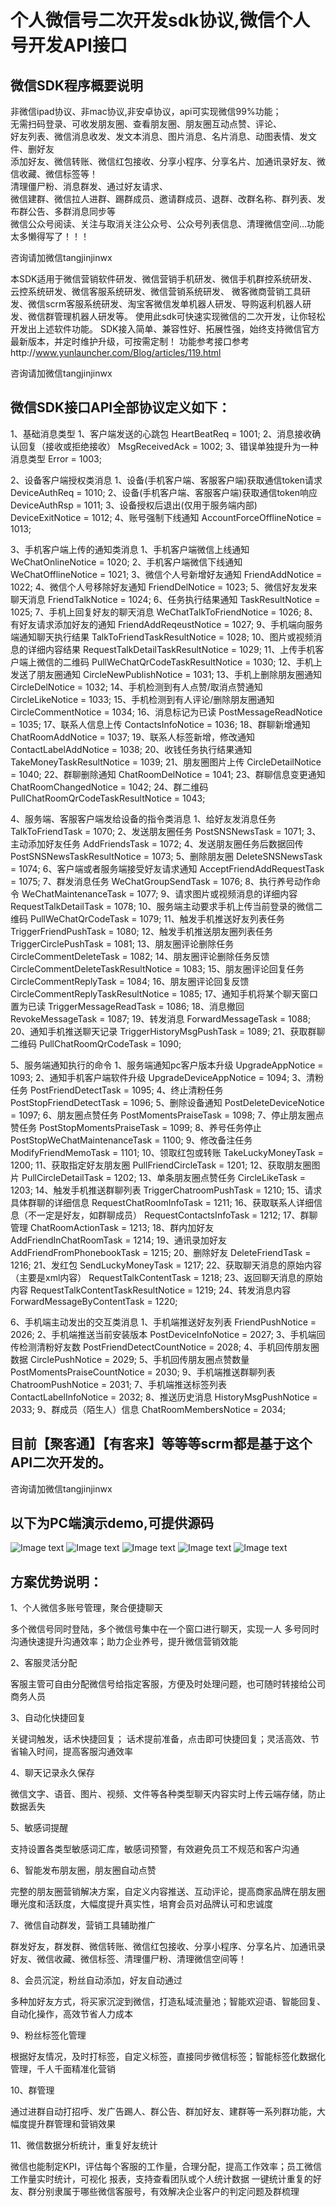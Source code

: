 # 个人微信号二次开发sdk协议,微信个人号开发API接口
微信SDK程序概要说明
---------------------------------
非微信ipad协议、非mac协议,非安卓协议，api可实现微信99%功能；      
无需扫码登录、可收发朋友圈、查看朋友圈、朋友圈互动点赞、评论、      
好友列表、微信消息收发、发文本消息、图片消息、名片消息、动图表情、发文件、删好友      
添加好友、微信转账、微信红包接收、分享小程序、分享名片、加通讯录好友、微信收藏、微信标签等！      
清理僵尸粉、消息群发、通过好友请求、      
微信建群、微信拉人进群、踢群成员、邀请群成员、退群、改群名称、群列表、发布群公告、多群消息同步等      
微信公众号阅读、关注与取消关注公众号、公众号列表信息、清理微信空间...功能太多懒得写了！！！

咨询请加微信tangjinjinwx


本SDK适用于微信营销软件研发、微信营销手机研发、微信手机群控系统研发、云控系统研发、微信客服系统研发、微信营销系统研发、
微客微商营销工具研发、微信scrm客服系统研发、淘宝客微信发单机器人研发、导购返利机器人研发、微信群管理机器人研发等。
使用此sdk可快速实现微信的二次开发，让你轻松开发出上述软件功能。
SDK接入简单、兼容性好、拓展性强，始终支持微信官方最新版本，并定时维护升级，可按需定制！
功能参考接口参考http://www.yunlauncher.com/Blog/articles/119.html

咨询请加微信tangjinjinwx


微信SDK接口API全部协议定义如下：
----------------
1、基础消息类型
1、客户端发送的心跳包
HeartBeatReq = 1001;
2、消息接收确认回复（接收或拒绝接收）
MsgReceivedAck = 1002;
3、错误单独提升为一种消息类型
Error = 1003;

2、设备客户端授权类消息
1、设备(手机客户端、客服客户端)获取通信token请求
DeviceAuthReq = 1010;
2、设备(手机客户端、客服客户端)获取通信token响应
DeviceAuthRsp = 1011;
3、设备授权后退出(仅用于服务端内部)
DeviceExitNotice = 1012;
4、账号强制下线通知
AccountForceOfflineNotice = 1013;

3、手机客户端上传的通知类消息
1、手机客户端微信上线通知
WeChatOnlineNotice = 1020;
2、手机客户端微信下线通知
WeChatOfflineNotice = 1021;
3、微信个人号新增好友通知
FriendAddNotice = 1022;
4、微信个人号移除好友通知
FriendDelNotice = 1023;
5、微信好友发来聊天消息
FriendTalkNotice = 1024;
6、任务执行结果通知
TaskResultNotice = 1025;
7、手机上回复好友的聊天消息
WeChatTalkToFriendNotice = 1026;
8、有好友请求添加好友的通知
FriendAddReqeustNotice = 1027;
9、手机端向服务端通知聊天执行结果
TalkToFriendTaskResultNotice = 1028;
10、图片或视频消息的详细内容结果
RequestTalkDetailTaskResultNotice = 1029;
11、上传手机客户端上微信的二维码
PullWeChatQrCodeTaskResultNotice = 1030;
12、手机上发送了朋友圈通知
CircleNewPublishNotice = 1031;
13、手机上删除朋友圈通知
CircleDelNotice = 1032;
14、手机检测到有人点赞/取消点赞通知
CircleLikeNotice = 1033;
15、手机检测到有人评论/删除朋友圈通知
CircleCommentNotice = 1034;
16、消息标记为已读
PostMessageReadNotice = 1035;
17、联系人信息上传
ContactsInfoNotice = 1036;
18、群聊新增通知
ChatRoomAddNotice = 1037;
19、联系人标签新增，修改通知
ContactLabelAddNotice = 1038;
20、收钱任务执行结果通知
TakeMoneyTaskResultNotice = 1039;
21、朋友圈图片上传
CircleDetailNotice = 1040;
22、群聊删除通知
ChatRoomDelNotice = 1041;
23、群聊信息变更通知
ChatRoomChangedNotice = 1042;
24、群二维码
PullChatRoomQrCodeTaskResultNotice = 1043;

4、服务端、客服客户端发给设备的指令类消息
1、给好友发消息任务
TalkToFriendTask = 1070;
2、发送朋友圈任务
PostSNSNewsTask = 1071;
3、主动添加好友任务
AddFriendsTask = 1072;
4、发送朋友圈任务后数据回传
PostSNSNewsTaskResultNotice = 1073;
5、删除朋友圈
DeleteSNSNewsTask = 1074;
6、客户端或者服务端接受好友请求通知
AcceptFriendAddRequestTask = 1075;
7、群发消息任务
WeChatGroupSendTask = 1076;
8、执行养号动作命令
WeChatMaintenanceTask = 1077;
9、请求图片或视频消息的详细内容
RequestTalkDetailTask = 1078;
10、服务端主动要求手机上传当前登录的微信二维码
PullWeChatQrCodeTask = 1079;
11、触发手机推送好友列表任务
TriggerFriendPushTask = 1080;
12、触发手机推送朋友圈列表任务
TriggerCirclePushTask = 1081;
13、朋友圈评论删除任务
CircleCommentDeleteTask = 1082;
14、朋友圈评论删除任务反馈
CircleCommentDeleteTaskResultNotice = 1083;
15、朋友圈评论回复任务
CircleCommentReplyTask = 1084;
16、朋友圈评论回复反馈
CircleCommentReplyTaskResultNotice = 1085;
17、通知手机将某个聊天窗口置为已读
TriggerMessageReadTask = 1086;
18、消息撤回
RevokeMessageTask = 1087;
19、转发消息
ForwardMessageTask = 1088;
20、通知手机推送聊天记录
TriggerHistoryMsgPushTask = 1089;
21、获取群聊二维码
PullChatRoomQrCodeTask = 1090;

5、服务端通知执行的命令
1、服务端通知pc客户版本升级
UpgradeAppNotice = 1093;
2、通知手机客户端软件升级
UpgradeDeviceAppNotice = 1094;
3、清粉任务
PostFriendDetectTask = 1095;
4、终止清粉任务
PostStopFriendDetectTask = 1096;
5、删除设备通知
PostDeleteDeviceNotice = 1097;
6、朋友圈点赞任务
PostMomentsPraiseTask = 1098;
7、停止朋友圈点赞任务
PostStopMomentsPraiseTask = 1099;
8、养号任务停止
PostStopWeChatMaintenanceTask = 1100;
9、修改备注任务
ModifyFriendMemoTask = 1101;
10、领取红包或转账
TakeLuckyMoneyTask = 1200;
11、获取指定好友朋友圈
PullFriendCircleTask = 1201;
12、获取朋友圈图片
PullCircleDetailTask = 1202;
13、单条朋友圈点赞任务
CircleLikeTask = 1203;
14、触发手机推送群聊列表
TriggerChatroomPushTask = 1210;
15、请求具体群聊的详细信息
RequestChatRoomInfoTask = 1211;
16、获取联系人详细信息（不一定是好友，如群聊成员）
RequestContactsInfoTask = 1212;
17、群聊管理
ChatRoomActionTask = 1213;
18、群内加好友
AddFriendInChatRoomTask = 1214;
19、通讯录加好友
AddFriendFromPhonebookTask = 1215;
20、删除好友
DeleteFriendTask = 1216;
21、发红包
SendLuckyMoneyTask = 1217;
22、获取聊天消息的原始内容（主要是xml内容）
RequestTalkContentTask = 1218;
23、返回聊天消息的原始内容
RequestTalkContentTaskResultNotice = 1219;
24、转发消息内容
ForwardMessageByContentTask = 1220;

6、手机端主动发出的交互类消息
1、手机端推送好友列表
FriendPushNotice = 2026;
2、手机端推送当前安装版本
PostDeviceInfoNotice = 2027;
3、手机端回传检测清粉好友数
PostFriendDetectCountNotice = 2028;
4、手机回传朋友圈数据
CirclePushNotice = 2029;
5、手机回传朋友圈点赞数量
PostMomentsPraiseCountNotice = 2030;
9、手机端推送群聊列表
ChatroomPushNotice = 2031;
7、手机端推送标签列表
ContactLabelInfoNotice = 2032;
8、推送历史消息
HistoryMsgPushNotice = 2033;
9、群成员（陌生人）信息
ChatRoomMembersNotice = 2034;

目前【聚客通】【有客来】等等等scrm都是基于这个API二次开发的。
--------------------
咨询请加微信tangjinjinwx

以下为PC端演示demo,可提供源码
--------------------
![Image text](https://img-blog.csdnimg.cn/20190308153539202.png?x-oss-process=image/watermark,type_ZmFuZ3poZW5naGVpdGk,shadow_10,text_aHR0cHM6Ly9ibG9nLmNzZG4ubmV0L3UwMTEyNjk3NjI=,size_16,color_FFFFFF,t_70)
![Image text](https://img-blog.csdnimg.cn/20190308152747253.png?x-oss-process=image/watermark,type_ZmFuZ3poZW5naGVpdGk,shadow_10,text_aHR0cHM6Ly9ibG9nLmNzZG4ubmV0L3UwMTEyNjk3NjI=,size_16,color_FFFFFF,t_70)
![Image text](https://img-blog.csdnimg.cn/20190308152834149.jpg?x-oss-process=image/watermark,type_ZmFuZ3poZW5naGVpdGk,shadow_10,text_aHR0cHM6Ly9ibG9nLmNzZG4ubmV0L3UwMTEyNjk3NjI=,size_16,color_FFFFFF,t_70)
![Image text](https://img-blog.csdnimg.cn/2019030815285169.jpg?x-oss-process=image/watermark,type_ZmFuZ3poZW5naGVpdGk,shadow_10,text_aHR0cHM6Ly9ibG9nLmNzZG4ubmV0L3UwMTEyNjk3NjI=,size_16,color_FFFFFF,t_70)
![Image text](https://img-blog.csdnimg.cn/20190308152903443.jpg?x-oss-process=image/watermark,type_ZmFuZ3poZW5naGVpdGk,shadow_10,text_aHR0cHM6Ly9ibG9nLmNzZG4ubmV0L3UwMTEyNjk3NjI=,size_16,color_FFFFFF,t_70)

方案优势说明：
--------------
1、个人微信多账号管理，聚合便捷聊天

多个微信号同时登陆，多个微信号集中在一个窗口进行聊天，实现一人
多号同时沟通快速提升沟通效率；助力企业养号，提升微信营销效能

2、客服灵活分配

客服主管可自由分配微信号给指定客服，方便及时处理问题，也可随时转接给公司商务人员

3、自动化快捷回复

关键词触发，话术快捷回复；
话术提前准备，点击即可快捷回复；灵活高效、节省输入时间，提高客服沟通效率

4、聊天记录永久保存

微信文字、语音、图片、视频、文件等各种类型聊天内容实时上传云端存储，防止数据丢失

5、敏感词提醒

支持设置各类型敏感词汇库，敏感词预警，有效避免员工不规范和客户沟通


6、智能发布朋友圈，朋友圈自动点赞

完整的朋友圈营销解决方案，自定义内容推送、互动评论，提高商家品牌在朋友圈曝光度和活跃度，大幅度提升真实性，培育会员对品牌认可和忠诚度

7、微信自动群发，营销工具辅助推广

群发好友，群发群、微信转账、微信红包接收、分享小程序、分享名片、加通讯录好友、微信收藏、微信标签、清理僵尸粉、清理微信空间等！


8、会员沉淀，粉丝自动添加，好友自动通过

多种加好友方式，将买家沉淀到微信，打造私域流量池；智能欢迎语、智能回复、自动化操作，高效节省人力成本

9、粉丝标签化管理

根据好友情况，及时打标签，自定义标签，直接同步微信标签；智能标签化数据化管理，千人千面精准化营销


10、群管理

通过进群自动打招呼、发广告踢人、群公告、群加好友、建群等一系列群功能，大幅度提升群管理和营销效果

11、微信数据分析统计，重复好友统计

微信也能制定KPI，评估每个客服的工作量，合理分配，提高工作效率；员工微信工作量实时统计，可视化
报表，支持查看团队或个人统计数据
一键统计重复的好友、群分别隶属于哪些微信客服号，有效解决企业客户的判定问题及群梳理

